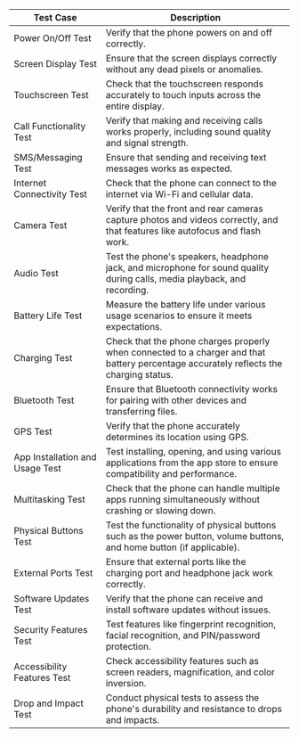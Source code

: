 | Test Case                        | Description                                                                                             |
|---------------------------------|---------------------------------------------------------------------------------------------------------|
| Power On/Off Test               | Verify that the phone powers on and off correctly.                                                       |
| Screen Display Test             | Ensure that the screen displays correctly without any dead pixels or anomalies.                         |
| Touchscreen Test                | Check that the touchscreen responds accurately to touch inputs across the entire display.               |
| Call Functionality Test         | Verify that making and receiving calls works properly, including sound quality and signal strength.     |
| SMS/Messaging Test              | Ensure that sending and receiving text messages works as expected.                                       |
| Internet Connectivity Test      | Check that the phone can connect to the internet via Wi-Fi and cellular data.                            |
| Camera Test                     | Verify that the front and rear cameras capture photos and videos correctly, and that features like autofocus and flash work. |
| Audio Test                      | Test the phone's speakers, headphone jack, and microphone for sound quality during calls, media playback, and recording. |
| Battery Life Test               | Measure the battery life under various usage scenarios to ensure it meets expectations.                 |
| Charging Test                   | Check that the phone charges properly when connected to a charger and that battery percentage accurately reflects the charging status. |
| Bluetooth Test                  | Ensure that Bluetooth connectivity works for pairing with other devices and transferring files.        |
| GPS Test                        | Verify that the phone accurately determines its location using GPS.                                      |
| App Installation and Usage Test | Test installing, opening, and using various applications from the app store to ensure compatibility and performance. |
| Multitasking Test               | Check that the phone can handle multiple apps running simultaneously without crashing or slowing down.   |
| Physical Buttons Test           | Test the functionality of physical buttons such as the power button, volume buttons, and home button (if applicable). |
| External Ports Test             | Ensure that external ports like the charging port and headphone jack work correctly.                     |
| Software Updates Test           | Verify that the phone can receive and install software updates without issues.                          |
| Security Features Test          | Test features like fingerprint recognition, facial recognition, and PIN/password protection.             |
| Accessibility Features Test     | Check accessibility features such as screen readers, magnification, and color inversion.                 |
| Drop and Impact Test            | Conduct physical tests to assess the phone's durability and resistance to drops and impacts.            |
